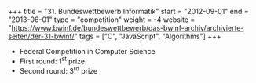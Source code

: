 +++
title = "31. Bundeswettbewerb Informatik"
start = "2012-09-01"
end = "2013-06-01"
type = "competition"
weight = -4
website = "https://www.bwinf.de/bundeswettbewerb/das-bwinf-archiv/archivierte-seiten/der-31-bwinf/"
tags = ["C", "JavaScript", "Algorithms"]
+++

* Federal Competition in Computer Science
* First round: 1<sup>st</sup> prize
* Second round: 3<sup>rd</sup> prize

